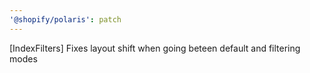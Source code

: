 ```yaml
---
'@shopify/polaris': patch
---
```


[IndexFilters] Fixes layout shift when going beteen default and filtering modes
